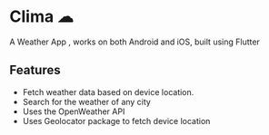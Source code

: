 
# Clima ☁

A Weather App , works on both Android and iOS, built using Flutter

## Features

- Fetch weather data based on device location.
- Search for the weather of any city
- Uses the OpenWeather API
- Uses Geolocator package to fetch device location
